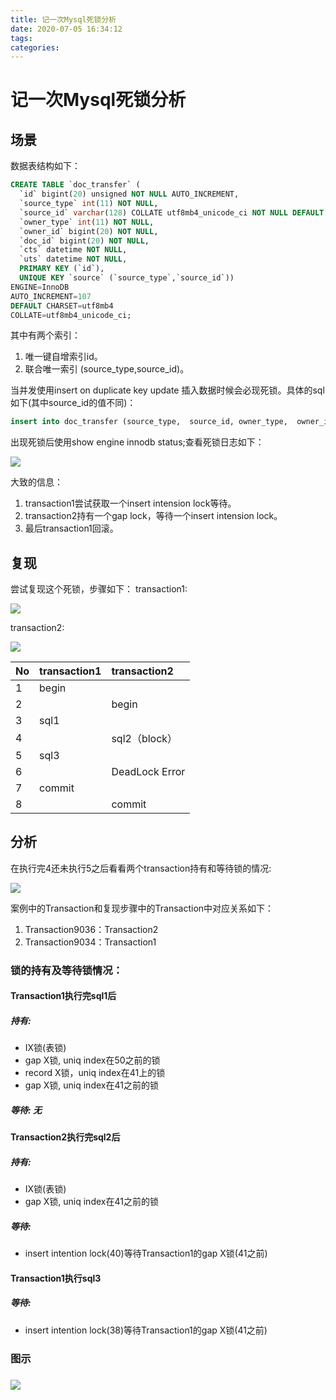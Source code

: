 ```yaml
---
title: 记一次Mysql死锁分析
date: 2020-07-05 16:34:12
tags:
categories:
---
```

# 记一次Mysql死锁分析

## 场景

数据表结构如下：

```sql
CREATE TABLE `doc_transfer` (
  `id` bigint(20) unsigned NOT NULL AUTO_INCREMENT,
  `source_type` int(11) NOT NULL,
  `source_id` varchar(128) COLLATE utf8mb4_unicode_ci NOT NULL DEFAULT '',
  `owner_type` int(11) NOT NULL,
  `owner_id` bigint(20) NOT NULL,
  `doc_id` bigint(20) NOT NULL,
  `cts` datetime NOT NULL,
  `uts` datetime NOT NULL,
  PRIMARY KEY (`id`), 
  UNIQUE KEY `source` (`source_type`,`source_id`)) 
ENGINE=InnoDB 
AUTO_INCREMENT=107
DEFAULT CHARSET=utf8mb4 
COLLATE=utf8mb4_unicode_ci;
```
<!-- more -->
其中有两个索引：

1. 唯一键自增索引id。
2. 联合唯一索引 (source_type,source_id)。

当并发使用insert on duplicate key update 插入数据时候会必现死锁。具体的sql如下(其中source_id的值不同)：

```sql
insert into doc_transfer (source_type,  source_id, owner_type,  owner_id, doc_id, cts,  uts) values (0,  '38', 1,  1, 111, '2018-04-16 11:54:24.652',  '2018-04-16 11:54:24.652') ON DUPLICATE KEY UPDATE owner_type=1,owner_id=1, doc_id=111,uts='2018-04-16 11:54:24.652';
```

出现死锁后使用show engine innodb status;查看死锁日志如下：

![](https://stonerivers.oss-cn-beijing.aliyuncs.com/32TJN7YSQFPRBWWC3YFI.png)

大致的信息：

1. transaction1尝试获取一个insert intension lock等待。
2. transaction2持有一个gap lock，等待一个insert intension lock。
3. 最后transaction1回滚。

## 复现

尝试复现这个死锁，步骤如下：
transaction1: 

![](https://stonerivers.oss-cn-beijing.aliyuncs.com/WW72NHFAERJRWUPKG0OL.png)

transaction2: 

![](https://stonerivers.oss-cn-beijing.aliyuncs.com/WXTIYJOW8VQRSG2B9I8N.jpg)

| No   | transaction1 | transaction2   |
| :--- | :----------- | :------------- |
| 1    | begin        |                |
| 2    |              | begin          |
| 3    | sql1         |                |
| 4    |              | sql2（block）  |
| 5    | sql3         |                |
| 6    |              | DeadLock Error |
| 7    | commit       |                |
| 8    |              | commit         |

 ## 分析

在执行完4还未执行5之后看看两个transaction持有和等待锁的情况: 

![](https://stonerivers.oss-cn-beijing.aliyuncs.com/15VM2G5M3T49PYAIQU7A.png)

案例中的Transaction和复现步骤中的Transaction中对应关系如下：

1. Transaction9036：Transaction2
2. Transaction9034：Transaction1

### 锁的持有及等待锁情况：

#### **Transaction1**执行完sql1后

##### 持有:

- IX锁(表锁)
- gap X锁, uniq index在50之前的锁
- record X锁，uniq index在41上的锁
- gap X锁, uniq index在41之前的锁

##### 等待: 无

#### **Transaction2**执行完sql2后 

##### 持有:

- IX锁(表锁)
- gap X锁, uniq index在41之前的锁

##### 等待:

- insert intention lock(40)等待Transaction1的gap X锁(41之前)

#### **Transaction1**执行sql3 

##### 等待:

- insert intention lock(38)等待Transaction1的gap X锁(41之前)

### 图示

### ![](https://stonerivers.oss-cn-beijing.aliyuncs.com/XGVQF35M3C55JPBC2QAN.png)